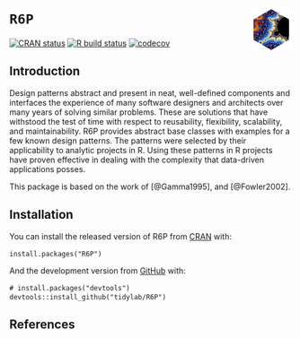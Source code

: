 <!-- README.md is generated from README.Rmd. Please edit that file -->

`R6P` <img src="https://raw.githubusercontent.com/tidylab/R6P/master/pkgdown/logo.png" align="right" height="75"/>
==================================================================================================================

<!-- badges: start -->

[![CRAN
status](https://www.r-pkg.org/badges/version/R6P)](https://CRAN.R-project.org/package=R6P)
[![R build
status](https://github.com/tidylab/R6P/workflows/R-CMD-check/badge.svg)](https://github.com/tidylab/R6P/actions)
[![codecov](https://codecov.io/gh/tidylab/R6P/branch/master/graph/badge.svg?token=U6FL5N32FL)](https://codecov.io/gh/tidylab/R6P)

<!-- badges: end -->

Introduction
------------

Design patterns abstract and present in neat, well-defined components
and interfaces the experience of many software designers and architects
over many years of solving similar problems. These are solutions that
have withstood the test of time with respect to reusability,
flexibility, scalability, and maintainability. R6P provides abstract
base classes with examples for a few known design patterns. The patterns
were selected by their applicability to analytic projects in R. Using
these patterns in R projects have proven effective in dealing with the
complexity that data-driven applications posses.

This package is based on the work of \[@Gamma1995\], and
\[@Fowler2002\].

Installation
------------

You can install the released version of R6P from
[CRAN](https://CRAN.R-project.org) with:

    install.packages("R6P")

And the development version from [GitHub](https://github.com/) with:

    # install.packages("devtools")
    devtools::install_github("tidylab/R6P")

References
----------
